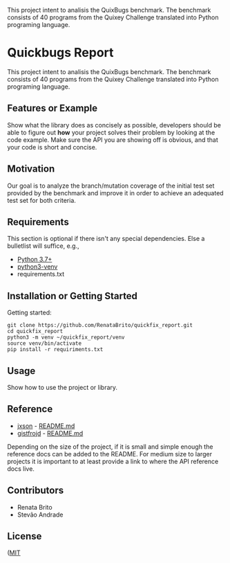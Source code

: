This project intent to analisis the QuixBugs benchmark. The benchmark consists of 40 programs from the Quixey Challenge translated into Python programing language. 





# Quickbugs Report

This project intent to analisis the QuixBugs benchmark. The benchmark consists of 40 programs from the Quixey Challenge translated into Python programing language.


## Features or Example

Show what the library does as concisely as possible, developers should be able to figure out **how** your project solves their problem by looking at the code example. Make sure the API you are showing off is obvious, and that your code is short and concise.

## Motivation

Our goal is to analyze the branch/mutation coverage of the initial test set provided by the benchmark and improve it in order to achieve an adequated test set for both criteria.

## Requirements

This section is optional if there isn't any special dependencies. Else a bulletlist will suffice, e.g.,
+ [Python 3.7+](https://www.python.org/)
+ [python3-venv](https://docs.python.org/3/library/venv.html)
+ requirements.txt

## Installation or Getting Started

Getting started:

	git clone https://github.com/RenataBrito/quickfix_report.git
    cd quickfix_report
    python3 -m venv ~/quickfix_report/venv
    source venv/bin/activate
    pip install -r requiriments.txt

## Usage

Show how to use the project or library.
    
## Reference

+ [jxson](https://gist.github.com/jxson) - [README.md](https://gist.github.com/jxson/1784669)
+ [gistfrojd](https://gist.github.com/gistfrojd) - [README.md](https://gist.github.com/gistfrojd/5fcd3b70949ac6376f66)

Depending on the size of the project, if it is small and simple enough the reference docs can be added to the README. For medium size to larger projects it is important to at least provide a link to where the API reference docs live.

## Contributors

+ Renata Brito
+ Stevão Andrade

## License

([MIT](http://opensource.org/licenses/mit-license.php)
